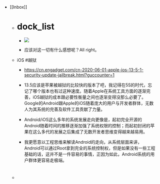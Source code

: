 - [[Inbox]]
	 - # dock_list
		 - ![](https://firebasestorage.googleapis.com/v0/b/firescript-577a2.appspot.com/o/imgs%2Fapp%2Fduanf%2FqOg12_vd2c.png?alt=media&token=f4901601-fe52-4037-ab21-ba06bc59f9d3)

		 - 应该对这一切有什么感想呢？All right。

	 - iOS #越狱
		 - https://cn.engadget.com/cn-2020-06-01-apple-ios-13-5-1-security-update-jailbreak.html?guccounter=1

		 - 13.5应该是苹果被越狱的比较快的版本了吧，我记得在5S的时代，忘记了哪个版本也有过这种速度。随着Apple在系统工具方面的逐渐完善，iOS越狱的成本跟必要性衡量之间也逐渐变得没那么必要了。Google的Android跟Apple的iOS随着庞大的用户与开发者群体，无数人为其系统的完善及软件工具贡献了力量。

		 - Android/iOS这么多年的系统发展走向更像是，起初完全开源的Android随着时间的推移逐渐加强了系统权限的控制；而起初封闭的苹果在这么多代的发展之后集成了无数开发者思维变得越来越易用。

		 - 我更愿意以工程思维来解读Android的走向，从系统层面来讲，Android可以通过Root拿到完全的系统控制权，但是如果没有一些工程基础的话，这并不是一件容易的事情，正因为如此，Android系统的用户群体更容易走极端。

	 - # 
